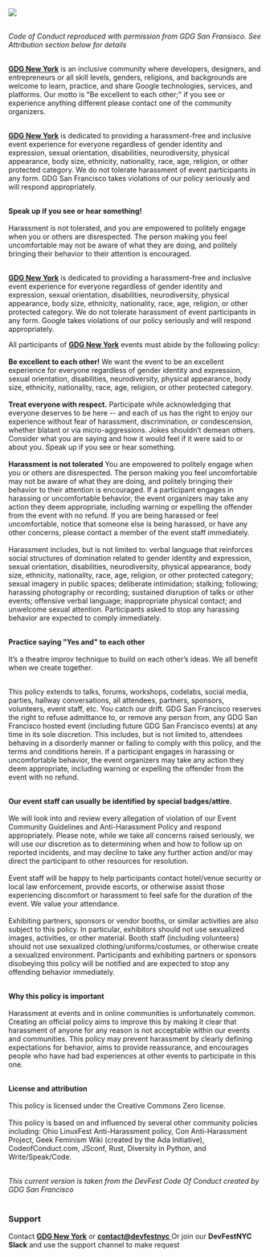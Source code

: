 
<div>
<img src="/images/dfnyc/blog_coc.jpg"/>
<br/><br/>

_Code of Conduct reproduced with permission from GDG San Fransisco. See Attribution section below for details_
<br/><br/>


[**GDG New York**](http://www.meetup.com/gdgnyc) is an inclusive community where developers, designers, and entrepreneurs or all skill levels, genders, religions, and backgrounds are welcome to learn, practice, and share Google technologies, services, and platforms. Our motto is "Be excellent to each other;" if you see or experience anything different please contact one of the community organizers. 
<br/><br/>

[**GDG New York**](http://www.meetup.com/gdgnyc) is dedicated to providing a harassment-free and inclusive event experience for everyone regardless of gender identity and expression, sexual orientation, disabilities, neurodiversity, physical appearance, body size, ethnicity, nationality, race, age, religion, or other protected category. We do not tolerate harassment of event participants in any form. GDG San Francisco takes violations of our policy seriously and will respond appropriately.
<br/><br/>

**Speak up if you see or hear something!**
<br/><br/>
Harassment is not tolerated, and you are empowered to politely engage when you or others are disrespected. The person making you feel uncomfortable may not be aware of what they are doing, and politely bringing their behavior to their attention is encouraged.<br/><br/>

[**GDG New York**](http://www.meetup.com/gdgnyc) is dedicated to providing a harassment-free and inclusive event experience for everyone regardless of gender identity and expression, sexual orientation, disabilities, neurodiversity, physical appearance, body size, ethnicity, nationality, race, age, religion, or other protected category. We do not tolerate harassment of event participants in any form. Google takes violations of our policy seriously and will respond appropriately.

All participants of [**GDG New York**](http://www.meetup.com/gdgnyc) events must abide by the following policy:
<br/><br/>
**Be excellent to each other!** We want the event to be an excellent experience for everyone regardless of gender identity and expression, sexual orientation, disabilities, neurodiversity, physical appearance, body size, ethnicity, nationality, race, age, religion, or other protected category.
<br/><br/>
**Treat everyone with respect.** Participate while acknowledging that everyone deserves to be here -- and each of us has the right to enjoy our experience without fear of harassment, discrimination, or condescension, whether blatant or via micro-aggressions. Jokes shouldn’t demean others. Consider what you are saying and how it would feel if it were said to or about you. Speak up if you see or hear something. 
<br/><br/>
**Harassment is not tolerated** You are empowered to politely engage when you or others are disrespected. The person making you feel uncomfortable may not be aware of what they are doing, and politely bringing their behavior to their attention is encouraged. If a participant engages in harassing or uncomfortable behavior, the event organizers may take any action they deem appropriate, including warning or expelling the offender from the event with no refund. If you are being harassed or feel uncomfortable, notice that someone else is being harassed, or have any other concerns, please contact a member of the event staff immediately. 
<br/><br/>
Harassment includes, but is not limited to: verbal language that reinforces social structures of domination related to gender identity and expression, sexual orientation, disabilities, neurodiversity, physical appearance, body size, ethnicity, nationality, race, age, religion, or other protected category; sexual imagery in public spaces; deliberate intimidation; stalking; following; harassing photography or recording; sustained disruption of talks or other events; offensive verbal language; inappropriate physical contact; and unwelcome sexual attention. Participants asked to stop any harassing behavior are expected to comply immediately.
<br/><br/>

**Practice saying "Yes and" to each other** 
<br/><br/>
It’s a theatre improv technique to build on each other’s ideas. We all benefit when we create together.
<br/><br/>

This policy extends to talks, forums, workshops, codelabs, social media, parties, hallway conversations, all attendees, partners, sponsors, volunteers, event staff, etc. You catch our drift. GDG San Francisco reserves the right to refuse admittance to, or remove any person from, any GDG San Francisco hosted event (including future GDG San Francisco events) at any time in its sole discretion. This includes, but is not limited to, attendees behaving in a disorderly manner or failing to comply with this policy, and the terms and conditions herein. If a participant engages in harassing or uncomfortable behavior, the event organizers may take any action they deem appropriate, including warning or expelling the offender from the event with no refund.
<br/><br/>

**Our event staff can usually be identified by special badges/attire.** 
<br/><br/>
We will look into and review every allegation of violation of our Event Community Guidelines and Anti-Harassment Policy and respond appropriately. Please note, while we take all concerns raised seriously, we will use our discretion as to determining when and how to follow up on reported incidents, and may decline to take any further action and/or may direct the participant to other resources for resolution.
<br/><br/>
Event staff will be happy to help participants contact hotel/venue security or local law enforcement, provide escorts, or otherwise assist those experiencing discomfort or harassment to feel safe for the duration of the event. We value your attendance.
<br/><br/>
Exhibiting partners, sponsors or vendor booths, or similar activities are also subject to this policy. In particular, exhibitors should not use sexualized images, activities, or other material. Booth staff (including volunteers) should not use sexualized clothing/uniforms/costumes, or otherwise create a sexualized environment. Participants and exhibiting partners or sponsors disobeying this policy will be notified and are expected to stop any offending behavior immediately.
<br/><br/>

**Why this policy is important** 
<br/><br/>
Harassment at events and in online communities is unfortunately common. Creating an official policy aims to improve this by making it clear that harassment of anyone for any reason is not acceptable within our events and communities. This policy may prevent harassment by clearly defining expectations for behavior, aims to provide reassurance, and encourages people who have had bad experiences at other events to participate in this one.
<br/><br/>

**License and attribution**
<br/><br/>
This policy is licensed under the Creative Commons Zero license.
<br/><br/>
This policy is based on and influenced by several other community policies including: Ohio LinuxFest Anti-Harassment policy, Con Anti-Harassment Project, Geek Feminism Wiki (created by the Ada Initiative), CodeofConduct.com, JSconf, Rust, Diversity in Python, and Write/Speak/Code.
<br/><br/>

_This current version is taken from the DevFest Code Of Conduct created by GDG San Francisco_
<br/><br/>

### **Support** 
Contact <a href="mailto:gdgnyc@gmail.com">**GDG New York**</a> or <a href="mailto:contact@devfestnyc.com"> **contact@devfestnyc** </a> Or join our **DevFestNYC Slack** and use the support channel to make request

</div>
